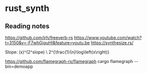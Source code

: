 # rust_synth

## Reading notes

https://github.com/irh/freeverb-rs
https://www.youtube.com/watch?t=3150&v=-F7whGjquHI&feature=youtu.be
https://synthesize.rs/


Slope: (x)^(2^slope)
\ 2^{\frac{1}{n}\log\left(x\right)}

https://github.com/flamegraph-rs/flamegraph
cargo flamegraph --bin=demoapp